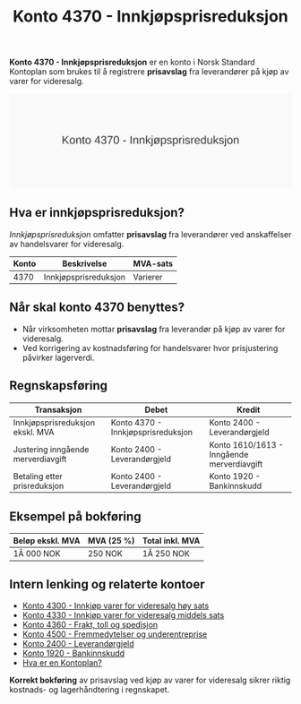﻿---
title: "Konto 4370 - Innkjøpsprisreduksjon"
seoTitle: "4370-innkjopsprisreduksjon"
meta_description: '**Konto 4370 - Innkjøpsprisreduksjon** er en konto i Norsk Standard Kontoplan som brukes til å registrere **prisavslag** fra leverandører på kjøp av varer ...'
slug: 4370-innkjopsprisreduksjon
type: blog
layout: pages/single
---

**Konto 4370 - Innkjøpsprisreduksjon** er en konto i Norsk Standard Kontoplan som brukes til å registrere **prisavslag** fra leverandører på kjøp av varer for videresalg.

![Illustrasjon av konto 4370 Innkjøpsprisreduksjon](4370-innkjopsprisreduksjon-image.svg)

## Hva er innkjøpsprisreduksjon?

*Innkjøpsprisreduksjon* omfatter **prisavslag** fra leverandører ved anskaffelser av handelsvarer for videresalg.

| Konto | Beskrivelse               | MVA-sats |
|-------|---------------------------|----------|
| 4370  | Innkjøpsprisreduksjon     | Varierer |

## Når skal konto 4370 benyttes?

* Når virksomheten mottar **prisavslag** fra leverandør på kjøp av varer for videresalg.
* Ved korrigering av kostnadsføring for handelsvarer hvor prisjustering påvirker lagerverdi.

## Regnskapsføring

| Transaksjon                             | Debet                                     | Kredit                                       |
|-----------------------------------------|-------------------------------------------|----------------------------------------------|
| Innkjøpsprisreduksjon ekskl. MVA        | Konto 4370 - Innkjøpsprisreduksjon        | Konto 2400 - Leverandørgjeld                 |
| Justering inngående merverdiavgift      | Konto 2400 - Leverandørgjeld              | Konto 1610/1613 - Inngående merverdiavgift    |
| Betaling etter prisreduksjon            | Konto 2400 - Leverandørgjeld              | Konto 1920 - Bankinnskudd                    |

## Eksempel på bokføring

| Beløp ekskl. MVA | MVA (25 %) | Total inkl. MVA |
|------------------|------------|-----------------|
| 1Â 000 NOK        | 250 NOK    | 1Â 250 NOK       |

## Intern lenking og relaterte kontoer

* [Konto 4300 - Innkjøp varer for videresalg høy sats](/blogs/kontoplan/4300-innkjop-varer-for-videresalg-hoy-sats "Konto 4300 - Innkjøp varer for videresalg høy sats")
* [Konto 4330 - Innkjøp varer for videresalg middels sats](/blogs/kontoplan/4330-innkjop-varer-for-videresalg-middels-sats "Konto 4330 - Innkjøp varer for videresalg middels sats")
* [Konto 4360 - Frakt, toll og spedisjon](/blogs/kontoplan/4360-frakt-toll-og-spedisjon "Konto 4360 - Frakt, toll og spedisjon")
* [Konto 4500 - Fremmedytelser og underentreprise](/blogs/kontoplan/4500-fremmedytelser-og-underentreprise "Konto 4500 - Fremmedytelser og underentreprise")
* [Konto 2400 - Leverandørgjeld](/blogs/kontoplan/2400-leverandorgjeld "Konto 2400 - Leverandørgjeld")
* [Konto 1920 - Bankinnskudd](/blogs/kontoplan/1920-bankinnskudd "Konto 1920 - Bankinnskudd")
* [Hva er en Kontoplan?](/blogs/regnskap/hva-er-kontoplan "Hva er en Kontoplan? Komplett Guide til Kontoplaner i Norsk Regnskap")

**Korrekt bokføring** av prisavslag ved kjøp av varer for videresalg sikrer riktig kostnads- og lagerhåndtering i regnskapet.







